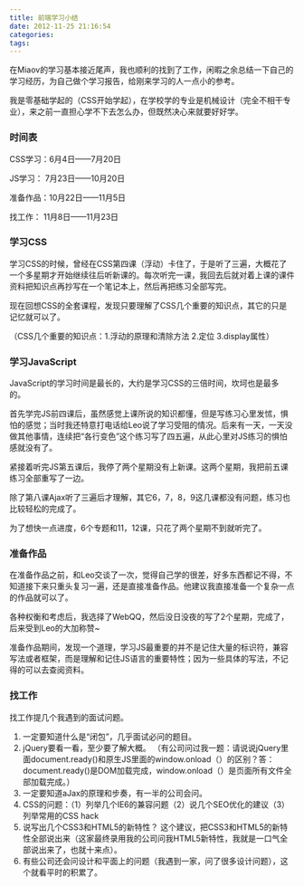 ```yaml
---
title: 前端学习小结
date: 2012-11-25 21:16:54
categories:
tags:
---
```


在Miaov的学习基本接近尾声，我也顺利的找到了工作，闲暇之余总结一下自己的学习经历，为自己做个学习报告，给刚来学习的人一点小的参考。

我是零基础学起的（CSS开始学起），在学校学的专业是机械设计（完全不相干专业），来之前一直担心学不下去怎么办，但既然决心来就要好好学。

### 时间表
CSS学习：6月4日——7月20日

JS学习： 7月23日——10月20日

准备作品：10月22日——11月5日

找工作： 11月8日——11月23日

### 学习CSS
学习CSS的时候，曾经在CSS第四课（浮动）卡住了，于是听了三遍，大概花了一个多星期才开始继续往后听新课的。每次听完一课，我回去后就对着上课的课件资料把知识点再抄写在一个笔记本上，然后再把练习全部写完。

现在回想CSS的全套课程，发现只要理解了CSS几个重要的知识点，其它的只是记忆就可以了。

（CSS几个重要的知识点：1.浮动的原理和清除方法  2.定位  3.display属性）

### 学习JavaScript
JavaScript的学习时间是最长的，大约是学习CSS的三倍时间，坎坷也是最多的。

首先学完JS前四课后，虽然感觉上课所说的知识都懂，但是写练习心里发怵，惧怕的感觉；当时我还特意打电话给Leo说了学习受阻的情况。后来有一天，一天没做其他事情，连续把“各行变色”这个练习写了四五遍，从此心里对JS练习的惧怕感就没有了。

紧接着听完JS第五课后，我停了两个星期没有上新课。这两个星期，我把前五课练习全部重写了一边。

除了第八课Ajax听了三遍后才理解，其它6，7，8，9这几课都没有问题，练习也比较轻松的完成了。

为了想快一点进度，6个专题和11，12课，只花了两个星期不到就听完了。

### 准备作品
在准备作品之前，和Leo交谈了一次，觉得自己学的很差，好多东西都记不得，不知道接下来只重头复习一遍，还是直接准备作品。他建议我直接准备一个复杂一点的作品就可以了。

各种权衡和考虑后，我选择了WebQQ，然后没日没夜的写了2个星期，完成了，后来受到Leo的大加称赞~

准备作品期间，发现一个道理，学习JS最重要的并不是记住大量的标识符，兼容写法或者框架，而是理解和记住JS语言的重要特性；因为一些具体的写法，不记得的可以去查阅资料。

### 找工作
找工作提几个我遇到的面试问题。

1. 一定要知道什么是“闭包”，几乎面试必问的题目。
2. jQuery要看一看，至少要了解大概。
（有公司问过我一题：请说说jQuery里面document.ready()和原生JS里面的window.onload（）的区别？答：document.ready()是DOM加载完成，window.onload（）是页面所有文件全部加载完成。）
3. 一定要知道aJax的原理和步奏，有一半的公司会问。
4. CSS的问题：（1）列举几个IE6的兼容问题（2）说几个SEO优化的建议（3）列举常用的CSS hack
5. 说写出几个CSS3和HTML5的新特性？
这个建议，把CSS3和HTML5的新特性全部说出来（这家最终录用我的公司问我HTML5新特性，我就是一口气全部说出来了，也就十来点）。
6. 有些公司还会问设计和平面上的问题（我遇到一家，问了很多设计问题），这个就看平时的积累了。